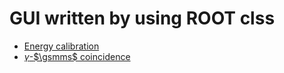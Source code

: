 # GUI written by using ROOT clss

  - [Energy calibration](./Cali)
  - [$\gamma$-$\gsmms$ coincidence](./GammaGammaGate)

